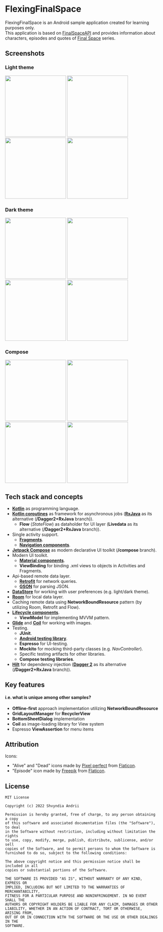 # FlexingFinalSpace
FlexingFinalSpace is an Android sample application created for learning purposes only.\
This application is based on [FinalSpaceAPI](https://finalspaceapi.com/) and provides information about characters, episodes and quotes of [Final Space](https://www.imdb.com/title/tt6317068/) series.

## Screenshots
### Light theme
<p float="left">
  <img src="assets/screen1.png" width=200/>
  <img src="assets/screen2.png" width=200/> 
  <img src="assets/screen3.png" width=200/>
  <img src="assets/screen4.png" width=200/>
</p>

### Dark theme
<p float="left">
  <img src="assets/screen1-dt.png" width=200/>
  <img src="assets/screen2-dt.png" width=200/> 
  <img src="assets/screen3-dt.png" width=200/>
  <img src="assets/screen4-dt.png" width=200/>
</p>

### Compose
<p float="left">
  <img src="assets/screen1-compose.png" width=200/>
  <img src="assets/screen2-compose.png" width=200/> 
  <img src="assets/screen3-compose.png" width=200/>
  <img src="assets/screen4-compose.png" width=200/>
</p>

## Tech stack and concepts
* **[Kotlin](https://kotlinlang.org/)** as programming language.
* **[Kotlin coroutines](https://kotlin.github.io/kotlinx.coroutines/kotlinx-coroutines-core/)** as framework for asynchronous jobs (**[RxJava](https://github.com/ReactiveX/RxJava)** as its alternative (**/Dagger2+RxJava** branch)).
  * **Flow** (*StateFlow*) as dataholder for UI layer (**Livedata** as its alternative (**/Dagger2+RxJava** branch)).
* Single activity support.
  * **[Fragments](https://developer.android.com/jetpack/androidx/releases/fragment)**.
  * **[Navigation components](https://developer.android.com/jetpack/androidx/releases/navigation)**.
* **[Jetpack Compose](https://developer.android.com/jetpack/compose)** as modern declarative UI toolkit (**/compose** branch).
* Modern UI toolkit.
  * **[Material components](https://material.io/develop/android)**.
  * **ViewBinding** for binding .xml views to objects in Activities and Fragments.
* Api-based remote data layer.
  * **[Retrofit](https://square.github.io/retrofit/)** for network queries.
  * **[GSON](https://github.com/google/gson)** for parsing JSON.
* **[DataStore](https://developer.android.com/jetpack/androidx/releases/datastore)** for working with user preferences (e.g. light/dark theme).
* **[Room](https://developer.android.com/jetpack/androidx/releases/room)** for local data layer.
* Caching remote data using **NetworkBoundResource** pattern (by utilizing Room, Retrofit and Flow).
* **[Lifecycle components](https://developer.android.com/jetpack/androidx/releases/lifecycle)**.
  * **ViewModel** for implementing MVVM pattern.
* **[Glide](https://github.com/bumptech/glide)** and **[Coil](https://coil-kt.github.io/coil/)** for working with images.
* Testing.
  * **JUnit**.
  * **[Android testing library](https://developer.android.com/jetpack/androidx/releases/test)**.
  * **Espresso** for UI-testing.
  * **Mockito** for mocking third-party classes (e.g. *NavController*).
  * Specific testing artifacts for other libraries.
  * **Compose testing libraries**.
* **[Hilt](https://dagger.dev/hilt/)** for dependency injection (**[Dagger 2](https://dagger.dev/)** as its alternative (**/Dagger2+RxJava** branch)).

## Key features
#### i.e. what is unique among other samples?
* **Offline-first** approach implementation utilizing **NetworkBoundResource**
* **GridLayoutManager** for **RecyclerView**
* **BottomSheetDialog** implementation
* **Coil** as image-loading library for View system
* Espresso **ViewAssertion** for menu items

## Attribution
Icons:
* "Alive" and "Dead" icons made by [Pixel perfect](https://icon54.com/) from [Flaticon](https://www.flaticon.com/).
* "Episode" icon made by [Freepik](https://www.freepik.com) from [Flaticon](https://www.flaticon.com/).

## License
```
MIT License

Copyright (c) 2022 Shvyndia Andrii

Permission is hereby granted, free of charge, to any person obtaining a copy
of this software and associated documentation files (the "Software"), to deal
in the Software without restriction, including without limitation the rights
to use, copy, modify, merge, publish, distribute, sublicense, and/or sell
copies of the Software, and to permit persons to whom the Software is
furnished to do so, subject to the following conditions:

The above copyright notice and this permission notice shall be included in all
copies or substantial portions of the Software.

THE SOFTWARE IS PROVIDED "AS IS", WITHOUT WARRANTY OF ANY KIND, EXPRESS OR
IMPLIED, INCLUDING BUT NOT LIMITED TO THE WARRANTIES OF MERCHANTABILITY,
FITNESS FOR A PARTICULAR PURPOSE AND NONINFRINGEMENT. IN NO EVENT SHALL THE
AUTHORS OR COPYRIGHT HOLDERS BE LIABLE FOR ANY CLAIM, DAMAGES OR OTHER
LIABILITY, WHETHER IN AN ACTION OF CONTRACT, TORT OR OTHERWISE, ARISING FROM,
OUT OF OR IN CONNECTION WITH THE SOFTWARE OR THE USE OR OTHER DEALINGS IN THE
SOFTWARE.
```
